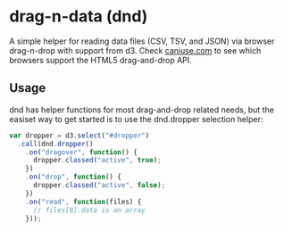 # drag-n-data (dnd)

A simple helper for reading data files (CSV, TSV, and JSON) via browser
drag-n-drop with support from d3. Check
[caniuse.com](http://caniuse.com/dragndrop) to see which browsers support the
HTML5 drag-and-drop API.

## Usage

dnd has helper functions for most drag-and-drop related needs, but the easiset
way to get started is to use the dnd.dropper selection helper:

```js
var dropper = d3.select("#dropper")
  .call(dnd.dropper()
    .on("dragover", function() {
      dropper.classed("active", true);
    })
    .on("drop", function() {
      dropper.classed("active", false);
    })
    .on("read", function(files) {
      // files[0].data is an array
    }));
```
